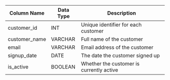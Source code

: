 | Column Name  | Data Type | Description                           |
|--------------|-----------|---------------------------------------|
| customer_id  | INT       | Unique identifier for each customer   |
| customer_name| VARCHAR   | Full name of the customer             |
| email        | VARCHAR   | Email address of the customer         |
| signup_date  | DATE      | The date the customer signed up       |
| is_active    | BOOLEAN   | Whether the customer is currently active |
